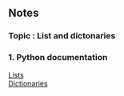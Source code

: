 ## Notes
### Topic : List and dictonaries

### 1. Python documentation 
[Lists](https://docs.python.org/3.8/tutorial/introduction.html#lists)
<br>
[Dictionaries](https://docs.python.org/3.8/tutorial/datastructures.html#dictionaries)
